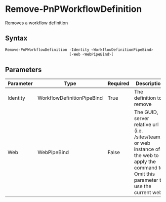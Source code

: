 # Remove-PnPWorkflowDefinition
Removes a workflow definition
## Syntax
```powershell
Remove-PnPWorkflowDefinition -Identity <WorkflowDefinitionPipeBind>
                             [-Web <WebPipeBind>]
```


## Parameters
Parameter|Type|Required|Description
---------|----|--------|-----------
|Identity|WorkflowDefinitionPipeBind|True|The definition to remove|
|Web|WebPipeBind|False|The GUID, server relative url (i.e. /sites/team1) or web instance of the web to apply the command to. Omit this parameter to use the current web.|
